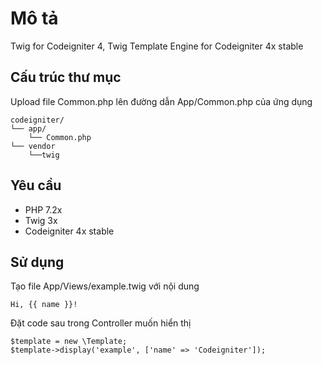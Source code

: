# Mô tả
Twig for Codeigniter 4, Twig Template Engine for Codeigniter 4x stable

## Cấu trúc thư mục
Upload file Common.php lên đường dẫn App/Common.php của ứng dụng
```
codeigniter/
└── app/
    └── Common.php
└── vendor
    └──twig
```

## Yêu cầu
* PHP 7.2x
* Twig 3x
* Codeigniter 4x stable

## Sử dụng
Tạo file App/Views/example.twig với nội dung
```
Hi, {{ name }}!
```

Đặt code sau trong Controller muốn hiển thị
```
$template = new \Template;
$template->display('example', ['name' => 'Codeigniter']);
```

